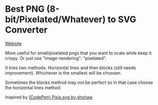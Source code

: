 # Best PNG (8-bit/Pixelated/Whatever) to SVG Converter

[Website](https://KalmeMarq.github.io/svg-not-pixel)

More useful for small/pixelated pngs that you want to scale while keep it crispy. Or just use "image-rendering": "pixelated".

It tries two methods. Horizontal lines and then blocks (still needs improvement). Whichever is the smallest will be choosen.

Sometimes the blocks method may not be perfect so in that case choose the horizontal lines method.

Inspired by [(CodePen) Pixis.svg by shshaw](https://codepen.io/shshaw/pen/XbxvNj)